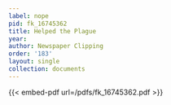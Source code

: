 ```yaml
---
label: nope
pid: fk_16745362
title: Helped the Plague
year:
author: Newspaper Clipping
order: '183'
layout: single
collection: documents
---
```



{{< embed-pdf url=/pdfs/fk_16745362.pdf >}}